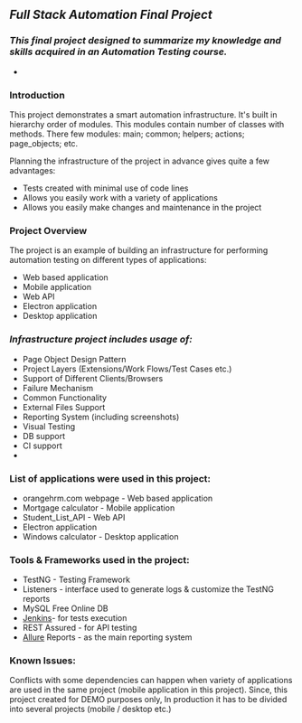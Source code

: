 ## *Full Stack Automation Final Project*


### *This final project designed to summarize my knowledge and skills acquired in an Automation Testing course.*
*
### Introduction
This project demonstrates a smart automation infrastructure. It's built in hierarchy order of modules. This modules contain number of classes with methods.
There few modules: main; common; helpers; actions; page_objects; etc.

Planning the infrastructure of the project in advance gives quite a few advantages:
* Tests created with minimal use of code lines
* Allows you easily work with a variety of applications
* Allows you easily make changes and maintenance in the project


### Project Overview
The project is an example of building an infrastructure for performing automation testing on different types of applications:
* Web based application
* Mobile application
* Web API
* Electron application
* Desktop application

### *Infrastructure project includes usage of:*
* Page Object Design Pattern
* Project Layers (Extensions/Work Flows/Test Cases etc.)
* Support of Different Clients/Browsers
* Failure Mechanism
* Common Functionality
* External Files Support
* Reporting System (including screenshots)
* Visual Testing
* DB support
* CI support  
*
### List of applications were used in this project:
* orangehrm.com webpage - Web based application
* Mortgage calculator - Mobile application
* Student_List_API - Web API
* Electron application
* Windows calculator - Desktop application

### Tools & Frameworks used in the project:
* TestNG - Testing Framework
* Listeners - interface used to generate logs & customize the TestNG reports
* MySQL Free Online DB 
* [Jenkins](https://www.jenkins.io/)- for tests execution
* REST Assured - for API testing
* [Allure](http://allure.qatools.ru/) Reports - as the main reporting system

### Known Issues:
Conflicts with some dependencies can happen when variety of applications are used in the same project (mobile application in this project). 
Since, this project created for DEMO purposes only, In production it has to be divided into several projects (mobile / desktop etc.)

